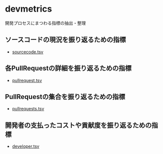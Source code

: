 # devmetrics

開発プロセスにまつわる指標の抽出・整理

## ソースコードの現況を振り返るための指標

- [sourcecode.tsv](metrics/sourcecode.tsv)

## 各PullRequestの詳細を振り返るための指標

- [pullrequest.tsv](metrics/pullrequest.tsv)

## PullRequestの集合を振り返るための指標

- [pullrequests.tsv](metrics/pullrequests.tsv)

## 開発者の支払ったコストや貢献度を振り返るための指標

- [developer.tsv](metrics/developer.tsv)